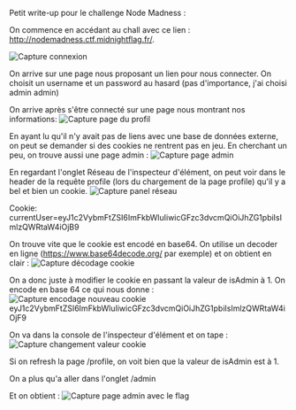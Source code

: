 Petit write-up pour le challenge Node Madness :

On commence en accédant au chall avec ce lien : http://nodemadness.ctf.midnightflag.fr/.

![Capture connexion](https://i.imgur.com/dKP6ylz.png)

On arrive sur une page nous proposant un lien pour nous connecter. On choisit un username et un password au hasard (pas d'importance, j'ai choisi admin admin)

On arrive après s'être connecté sur une page nous montrant nos informations:
![Capture page du profil](https://i.imgur.com/rb6sVeQ.png)

En ayant lu qu'il n'y avait pas de liens avec une base de données externe, on peut se demander si des cookies ne rentrent pas en jeu.
En cherchant un peu, on trouve aussi une page admin : 
![Capture page admin](https://i.imgur.com/0WNpVrN.png)

En regardant l'onglet Réseau de l'inspecteur d'élément, on peut voir dans le header de la requête profile (lors du chargement de la page profile) qu'il y a bel et bien un cookie.
![Capture panel réseau](https://i.imgur.com/obR8hFF.png)


Cookie: currentUser=eyJ1c2VybmFtZSI6ImFkbWluIiwicGFzc3dvcmQiOiJhZG1pbiIsImlzQWRtaW4iOjB9


On trouve vite que le cookie est encodé en base64.
On utilise un decoder en ligne (https://www.base64decode.org/   par exemple) et on obtient en clair :
![Capture décodage cookie](https://i.imgur.com/deRrntl.png)


On a donc juste à modifier le cookie en passant la valeur de isAdmin à 1. On encode en base 64 ce qui nous donne : 
![Capture encodage nouveau cookie](https://i.imgur.com/GoOxeIe.png)
eyJ1c2VybmFtZSI6ImFkbWluIiwicGFzc3dvcmQiOiJhZG1pbiIsImlzQWRtaW4iOjF9

On va dans la console de l'inspecteur d'élément et on tape :
![Capture changement valeur cookie](https://i.imgur.com/Qo4I9tq.png)

Si on refresh la page /profile, on voit bien que la valeur de isAdmin est à 1.

On a plus qu'a aller dans l'onglet /admin

Et on obtient : 
![Capture page admin avec le flag](https://i.imgur.com/FYWLkR1.png)

